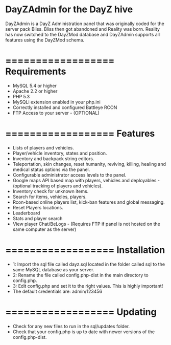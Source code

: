 DayZAdmin for the DayZ hive
==================

DayZAdmin is a DayZ Administration panel that was originally coded for the server pack Bliss. Bliss then got abandoned and Reality was born. Reality has now switched to the DayZMod database and DayZAdmin supports all features using the DayZMod schema.

==================
Requirements
==================
- MySQL 5.4 or higher
- Apache 2.2 or higher
- PHP 5.3 
- MySQLi extension enabled in your php.ini
- Correctly installed and configured Battleye RCON
- FTP Access to your server - (OPTIONAL)

==================
Features
==================
- Lists of players and vehicles.
- Player/vehicle inventory, states and position.
- Inventory and backpack string editors.
- Teleportation, skin changes, reset humanity, reviving, killing, healing and medical status options via the panel.
- Configurable administrator access levels to the panel.
- Google maps API based map with players, vehicles and deployables - (optional tracking of players and vehicles).
- Inventory check for unknown items.
- Search for items, vehicles, players.
- Rcon-based online players list, kick-ban features and global messaging.
- Reset Players locations.
- Leaderboard
- Stats and player search
- View player Chat/BeLogs - (Requires FTP if panel is not hosted on the same computer as the server)

==================
Installation
==================
- 1: Import the sql file called dayz.sql located in the folder called sql to the same MySQL database as your server.
- 2: Rename the file called config.php-dist in the main directory to config.php.
- 3: Edit config.php and set it to the right values. This is highly important!
- The default credentials are: admin/123456

==================
Updating
==================
- Check for any new files to run in the sql/updates folder.
- Check that your config.php is up to date with newer versions of the config.php-dist.
